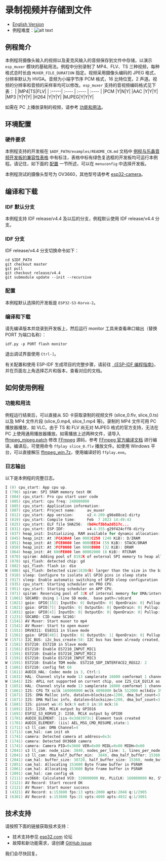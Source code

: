 # 录制视频并存储到文件
- [English Version](./README.md)
- 例程难度：![alt text](../../../docs/_static/level_basic.png "初级")

## 例程简介

本例程将摄像头输入的视频以及麦克风输入的音频保存到文件中存储，以演示 `esp_muxer` 模块的基础用法。例程中分别录制了 MP4、FLV、TS 三种视频，每种格式总时长由 `MUXER_FILE_DURATION` 指定。视频采用摄像头编码的 JPEG 格式，分辨率默认为 HVGA。音频为小端字节序 PCM 格式，16 比特位宽，2 声道。视频的分辨率和音频的采样率均可以修改。`esp_muxer` 支持的音视频编码格式见下表：
|       |MP4|TS|FLV|
| :-----| :---- | :---- | :---- |
|PCM  |Y|N|Y|
|AAC  |Y|Y|Y|
|MP3  |Y|Y|Y|
|H264 |Y|Y|Y|
|MJPEG|Y|Y|Y|

如需在 PC 上播放录制的视频，请参考 [功能和用法](#功能和用法)。


## 环境配置

### 硬件要求

本例程支持的开发板在 `$ADF_PATH/examples/README_CN.md` 文档中 [例程与乐鑫音频开发板的兼容性表格](../../README_CN.md#例程与乐鑫音频开发板的兼容性) 中有标注，表格中标有绿色复选框的开发板均可运行本例程。请记住，如下面的 [配置](#配置) 一节所述，可以在 `menuconfig` 中选择开发板。

本例程测试的摄像头型号为 OV3660，其他型号请参考 [esp32-camera](https://github.com/espressif/esp32-camera)。

## 编译和下载


### IDF 默认分支

本例程支持 IDF release/v4.4 及以后的分支，例程默认使用 IDF release/v4.4 分支。

### IDF 分支

IDF release/v4.4 分支切换命令如下：

  ```
  cd $IDF_PATH
  git checkout master
  git pull
  git checkout release/v4.4
  git submodule update --init --recursive
  ```

### 配置

本例程默认选择的开发板是 `ESP32-S3-Korvo-2`。

### 编译和下载

请先编译版本并烧录到开发板上，然后运行 monitor 工具来查看串口输出（替换 PORT 为端口名称）：

```
idf.py -p PORT flash monitor
```

退出调试界面使用 ``Ctrl-]``。

有关配置和使用 ESP-IDF 生成项目的完整步骤，请前往 [《ESP-IDF 编程指南》](https://docs.espressif.com/projects/esp-idf/zh_CN/latest/esp32/get-started/index.html)，并在页面左上角选择芯片和版本，查看对应的文档。

## 如何使用例程

### 功能和用法

例程运行结束后，可以直接从 SD 卡获取录制的视频文件 (slice_0.flv, slice_0.ts) 以及 MP4 文件片段 (slice_0.mp4, slice_1.mp4 等)。录制的 MP4 文件可用 PC 播放器播放，如 VLC。由于 TS 和 FLV 尚无对 MJPEG 格式的官方支持，无法在 PC 上使用通用播放器播放。如需播放上述两种文件，请导入 [ffmpeg_mjpeg.patch](ffmpeg_mjpeg.patch) 修改 [FFmpeg](https://github.com/FFmpeg/FFmpeg) 源码，参考 [FFmpeg 官方编译文档](https://trac.ffmpeg.org/wiki/CompilationGuide) 进行编译。编译后，可使用命令 `ffplay slice_0.flv` 播放文件。如使用 Windows 平台，可以直接解压 [ffmpeg_win.7z](ffmpeg_win.7z)，使用编译好的 `ffplay.exe`。

### 日志输出

以下是本例程的完整日志。

```c
I (0) cpu_start: App cpu up.
I (796) spiram: SPI SRAM memory test OK
I (804) cpu_start: Pro cpu start user code
I (805) cpu_start: cpu freq: 240000000
I (805) cpu_start: Application information:
I (807) cpu_start: Project name:     av_muxer
I (812) cpu_start: App version:      v2.4-209-g96e88ce1-dirty
I (819) cpu_start: Compile time:     Feb  7 2023 14:49:43
I (825) cpu_start: ELF file SHA256:  8bd4cf3b5a2d517c...
I (831) cpu_start: ESP-IDF:          v4.4-355-g29f424cff8-dirty
I (837) heap_init: Initializing. RAM available for dynamic allocation:
I (845) heap_init: At 3FCA3DA8 len 0003C258 (240 KiB): D/IRAM
I (851) heap_init: At 3FCE0000 len 0000EE34 (59 KiB): STACK/DRAM
I (858) heap_init: At 3FCF0000 len 00008000 (32 KiB): DRAM
I (864) heap_init: At 600FE000 len 00002000 (8 KiB): RTCRAM
I (870) spiram: Adding pool of 8192K of external SPI memory to heap allocator
I (878) spi_flash: detected chip: gd
I (882) spi_flash: flash io: dio
W (886) spi_flash: Detected size(16384k) larger than the size in the binary image header(2048k). Using the size in the binary image header.
I (910) sleep: Configure to isolate all GPIO pins in sleep state
I (917) sleep: Enable automatic switching of GPIO sleep configuration
I (935) cpu_start: Starting scheduler on PRO CPU.
I (951) cpu_start: Starting scheduler on APP CPU.
I (971) spiram: Reserving pool of 32K of internal memory for DMA/internal allocations
I (1001) SDCARD: Using 1-line SD mode,  base path=/sdcard
I (1021) gpio: GPIO[15]| InputEn: 0| OutputEn: 0| OpenDrain: 0| Pullup: 1| Pulldown: 0| Intr:0 
I (1021) gpio: GPIO[7]| InputEn: 0| OutputEn: 0| OpenDrain: 0| Pullup: 1| Pulldown: 0| Intr:0 
I (1031) gpio: GPIO[4]| InputEn: 0| OutputEn: 0| OpenDrain: 0| Pullup: 1| Pulldown: 0| Intr:0 
I (1231) SDCARD: CID name SC16G!
I (1541) AV Muxer: Start muxer to mp4
I (1541) AV Muxer: Start to open muxer
I (1551) DRV8311: ES8311 in Slave mode
I (1561) gpio: GPIO[48]| InputEn: 0| OutputEn: 1| OpenDrain: 0| Pullup: 0| Pulldown: 0| Intr:0 
W (1571) I2C_BUS: i2c_bus_create:58: I2C bus has been already created, [port:0]
I (1581) ES7210: ES7210 in Slave mode
I (1581) ES7210: Enable ES7210_INPUT_MIC1
I (1591) ES7210: Enable ES7210_INPUT_MIC2
I (1591) ES7210: Enable ES7210_INPUT_MIC3
W (1591) ES7210: Enable TDM mode. ES7210_SDP_INTERFACE2_REG12: 2
I (1601) ES7210: config fmt 60
I (1611) AUDIO_HAL: Codec mode is 3, Ctrl:1
I (1631) HAL: Channel style mode 13 samplerate 16000 comformat 1 channelfmt 0 bits 16 chb 16 active 2 total 2
W (1641) I2S: APLL not supported on current chip, use I2S_CLK_D2CLK as default clock source
I (1651) HAL: Channel style mode 13 samplerate 16000 comformat 1 channelfmt 0 bits 16 chb 16 active 2 total 2
I (1661) I2S: CFG TX sclk 160000000 mclk 4096000 bclk 512000 mclkdiv 39 bclkdiv 8
I (1671) I2S: DMA Malloc info, datalen=blocksize=1200, dma_buf_count=3
I (1671) I2S: DMA Malloc info, datalen=blocksize=1200, dma_buf_count=3
E (1681) I2S: pinset ws:45 bck:9 out:8 in:10 mck:16
I (1691) I2S: I2S0, MCLK output by GPIO16
I (1691) ESP32_S3_KORVO_2: I2S0, MCLK output by GPIO0
I (1701) AUDIO_ELEMENT: [iis-0x3d83973c] Element task created
I (1701) AUDIO_ELEMENT: [iis] AEL_MSG_CMD_RESUME,state:1
I (1711) s3 ll_cam: DMA Channel=4
I (1711) cam_hal: cam init ok
I (1741) camera: Detected camera at address=0x3c
I (1741) camera: Detected OV3660 camera
I (1741) camera: Camera PID=0x3660 VER=0x00 MIDL=0x00 MIDH=0x00
I (2041) s3 ll_cam: node_size: 3840, nodes_per_line: 1, lines_per_node: 6
I (2041) s3 ll_cam: dma_half_buffer_min:  3840, dma_half_buffer: 15360, lines_per_half_buffer: 24, dma_buffer_size: 30720
I (2041) cam_hal: buffer_size: 30720, half_buffer_size: 15360, node_buffer_size: 3840, node_cnt: 8, total_cnt: 10
I (2051) cam_hal: Allocating 153600 Byte frame buffer in PSRAM
I (2061) cam_hal: Allocating 153600 Byte frame buffer in PSRAM
I (2091) cam_hal: cam config ok
I (2111) ov3660: Calculated VCO: 320000000 Hz, PLLCLK: 160000000 Hz, SYSCLK: 40000000 Hz, PCLK: 20000000 Hz
I (2121) AV Record: Start record OK
I (2121) AV Muxer: Start muxer success
I (4321) AV Record: s:153600 fps:13 vpts:2000 apts:2048 q:1/2905
I (6301) AV Record: s:153600 fps:15 vpts:4000 apts:4032 q:1/3001

```

## 技术支持

请按照下面的链接获取技术支持：

- 技术支持参见 [esp32.com](https://esp32.com/viewforum.php?f=20) 论坛
- 故障和新功能需求，请创建 [GitHub issue](https://github.com/espressif/esp-adf/issues)

我们会尽快回复。
